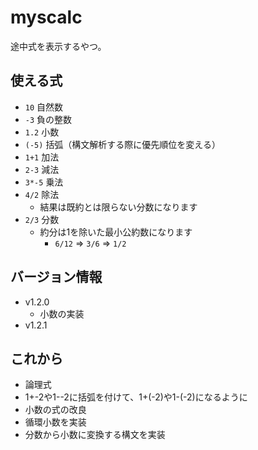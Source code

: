 
# myscalc

途中式を表示するやつ。

## 使える式
- `10` 自然数
- `-3` 負の整数
- `1.2` 小数
- `(-5)` 括弧（構文解析する際に優先順位を変える）
- `1+1` 加法
- `2-3` 減法
- `3*-5` 乗法
- `4/2` 除法
	- 結果は既約とは限らない分数になります
- `2/3` 分数
	- 約分は1を除いた最小公約数になります
		- `6/12` => `3/6` => `1/2`

## バージョン情報
- v1.2.0
	- 小数の実装
- v1.2.1


## これから
- 論理式
- 1+-2や1--2に括弧を付けて、1+(-2)や1-(-2)になるように
- 小数の式の改良
- 循環小数を実装
- 分数から小数に変換する構文を実装
